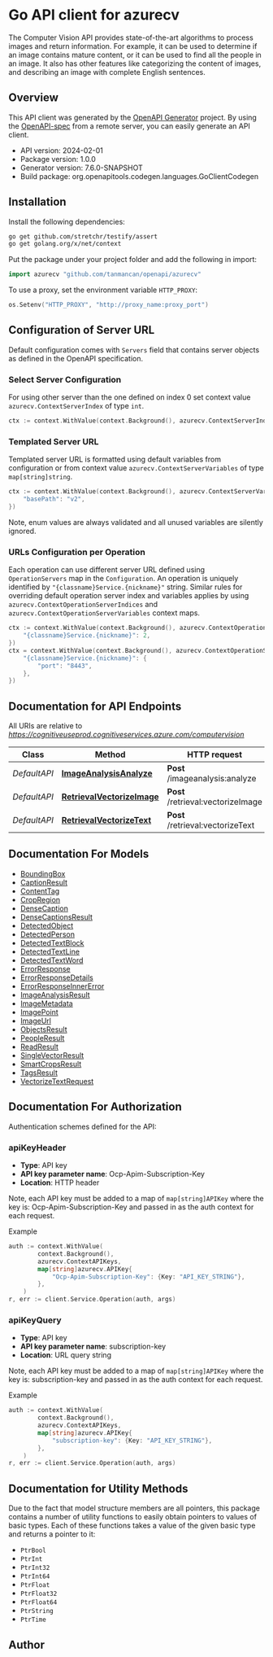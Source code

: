 # Go API client for azurecv

The Computer Vision API provides state-of-the-art algorithms to process images and return information. For example, it can be used to determine if an image contains mature content, or it can be used to find all the people in an image.  It also has other features like categorizing the content of images, and describing an image with complete English sentences.

## Overview
This API client was generated by the [OpenAPI Generator](https://openapi-generator.tech) project.  By using the [OpenAPI-spec](https://www.openapis.org/) from a remote server, you can easily generate an API client.

- API version: 2024-02-01
- Package version: 1.0.0
- Generator version: 7.6.0-SNAPSHOT
- Build package: org.openapitools.codegen.languages.GoClientCodegen

## Installation

Install the following dependencies:

```sh
go get github.com/stretchr/testify/assert
go get golang.org/x/net/context
```

Put the package under your project folder and add the following in import:

```go
import azurecv "github.com/tanmancan/openapi/azurecv"
```

To use a proxy, set the environment variable `HTTP_PROXY`:

```go
os.Setenv("HTTP_PROXY", "http://proxy_name:proxy_port")
```

## Configuration of Server URL

Default configuration comes with `Servers` field that contains server objects as defined in the OpenAPI specification.

### Select Server Configuration

For using other server than the one defined on index 0 set context value `azurecv.ContextServerIndex` of type `int`.

```go
ctx := context.WithValue(context.Background(), azurecv.ContextServerIndex, 1)
```

### Templated Server URL

Templated server URL is formatted using default variables from configuration or from context value `azurecv.ContextServerVariables` of type `map[string]string`.

```go
ctx := context.WithValue(context.Background(), azurecv.ContextServerVariables, map[string]string{
	"basePath": "v2",
})
```

Note, enum values are always validated and all unused variables are silently ignored.

### URLs Configuration per Operation

Each operation can use different server URL defined using `OperationServers` map in the `Configuration`.
An operation is uniquely identified by `"{classname}Service.{nickname}"` string.
Similar rules for overriding default operation server index and variables applies by using `azurecv.ContextOperationServerIndices` and `azurecv.ContextOperationServerVariables` context maps.

```go
ctx := context.WithValue(context.Background(), azurecv.ContextOperationServerIndices, map[string]int{
	"{classname}Service.{nickname}": 2,
})
ctx = context.WithValue(context.Background(), azurecv.ContextOperationServerVariables, map[string]map[string]string{
	"{classname}Service.{nickname}": {
		"port": "8443",
	},
})
```

## Documentation for API Endpoints

All URIs are relative to *https://cognitiveuseprod.cognitiveservices.azure.com/computervision*

Class | Method | HTTP request | Description
------------ | ------------- | ------------- | -------------
*DefaultAPI* | [**ImageAnalysisAnalyze**](docs/DefaultAPI.md#imageanalysisanalyze) | **Post** /imageanalysis:analyze | Analyze
*DefaultAPI* | [**RetrievalVectorizeImage**](docs/DefaultAPI.md#retrievalvectorizeimage) | **Post** /retrieval:vectorizeImage | VectorizeImage
*DefaultAPI* | [**RetrievalVectorizeText**](docs/DefaultAPI.md#retrievalvectorizetext) | **Post** /retrieval:vectorizeText | VectorizeText


## Documentation For Models

 - [BoundingBox](docs/BoundingBox.md)
 - [CaptionResult](docs/CaptionResult.md)
 - [ContentTag](docs/ContentTag.md)
 - [CropRegion](docs/CropRegion.md)
 - [DenseCaption](docs/DenseCaption.md)
 - [DenseCaptionsResult](docs/DenseCaptionsResult.md)
 - [DetectedObject](docs/DetectedObject.md)
 - [DetectedPerson](docs/DetectedPerson.md)
 - [DetectedTextBlock](docs/DetectedTextBlock.md)
 - [DetectedTextLine](docs/DetectedTextLine.md)
 - [DetectedTextWord](docs/DetectedTextWord.md)
 - [ErrorResponse](docs/ErrorResponse.md)
 - [ErrorResponseDetails](docs/ErrorResponseDetails.md)
 - [ErrorResponseInnerError](docs/ErrorResponseInnerError.md)
 - [ImageAnalysisResult](docs/ImageAnalysisResult.md)
 - [ImageMetadata](docs/ImageMetadata.md)
 - [ImagePoint](docs/ImagePoint.md)
 - [ImageUrl](docs/ImageUrl.md)
 - [ObjectsResult](docs/ObjectsResult.md)
 - [PeopleResult](docs/PeopleResult.md)
 - [ReadResult](docs/ReadResult.md)
 - [SingleVectorResult](docs/SingleVectorResult.md)
 - [SmartCropsResult](docs/SmartCropsResult.md)
 - [TagsResult](docs/TagsResult.md)
 - [VectorizeTextRequest](docs/VectorizeTextRequest.md)


## Documentation For Authorization


Authentication schemes defined for the API:
### apiKeyHeader

- **Type**: API key
- **API key parameter name**: Ocp-Apim-Subscription-Key
- **Location**: HTTP header

Note, each API key must be added to a map of `map[string]APIKey` where the key is: Ocp-Apim-Subscription-Key and passed in as the auth context for each request.

Example

```go
auth := context.WithValue(
		context.Background(),
		azurecv.ContextAPIKeys,
		map[string]azurecv.APIKey{
			"Ocp-Apim-Subscription-Key": {Key: "API_KEY_STRING"},
		},
	)
r, err := client.Service.Operation(auth, args)
```

### apiKeyQuery

- **Type**: API key
- **API key parameter name**: subscription-key
- **Location**: URL query string

Note, each API key must be added to a map of `map[string]APIKey` where the key is: subscription-key and passed in as the auth context for each request.

Example

```go
auth := context.WithValue(
		context.Background(),
		azurecv.ContextAPIKeys,
		map[string]azurecv.APIKey{
			"subscription-key": {Key: "API_KEY_STRING"},
		},
	)
r, err := client.Service.Operation(auth, args)
```


## Documentation for Utility Methods

Due to the fact that model structure members are all pointers, this package contains
a number of utility functions to easily obtain pointers to values of basic types.
Each of these functions takes a value of the given basic type and returns a pointer to it:

* `PtrBool`
* `PtrInt`
* `PtrInt32`
* `PtrInt64`
* `PtrFloat`
* `PtrFloat32`
* `PtrFloat64`
* `PtrString`
* `PtrTime`

## Author



